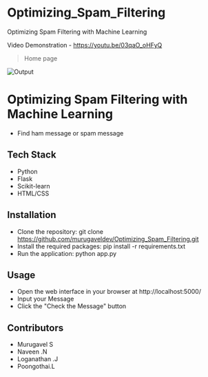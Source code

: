 # Optimizing_Spam_Filtering
Optimizing Spam Filtering with Machine Learning



Video Demonstration - https://youtu.be/03qaO_oHFyQ




> Home page 


![Output](https://user-images.githubusercontent.com/128017464/231269795-c9b8e644-30f3-4e94-a139-510900348f98.png)



# Optimizing Spam Filtering with  Machine Learning
- Find ham message or spam message


## Tech Stack
- Python
- Flask
- Scikit-learn
- HTML/CSS

## Installation
- Clone the repository: git clone https://github.com/murugaveldev/Optimizing_Spam_Filtering.git
- Install the required packages: pip install -r requirements.txt
- Run the application: python app.py

## Usage
- Open the web interface in your browser at http://localhost:5000/
- Input your Message
- Click the "Check the Message" button 

## Contributors
- Murugavel S 
- Naveen .N 
- Loganathan .J
- Poongothai.L 

